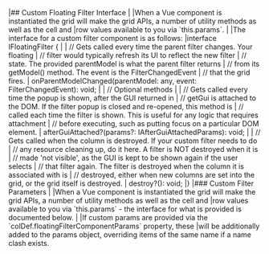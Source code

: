 <framework-specific-section frameworks="vue">
|## Custom Floating Filter Interface
|
|When a Vue component is instantiated the grid will make the grid APIs, a number of utility methods as well as the cell and
|row values available to you via `this.params`.
|
|The interface for a custom filter component is as follows:
</framework-specific-section>

<framework-specific-section frameworks="vue">
<snippet transform={false} language="ts">
|interface IFloatingFilter {
|
|    // Gets called every time the parent filter changes. Your floating
|    // filter would typically refresh its UI to reflect the new filter
|    // state. The provided parentModel is what the parent filter returns
|    // from its getModel() method. The event is the FilterChangedEvent
|    // that the grid fires.
|    onParentModelChanged(parentModel: any, event: FilterChangedEvent): void;
|
|    // Optional methods
|
|    // Gets called every time the popup is shown, after the GUI returned in
|    // getGui is attached to the DOM. If the filter popup is closed and re-opened, this method is
|    // called each time the filter is shown. This is useful for any logic that requires attachment
|    // before executing, such as putting focus on a particular DOM element. 
|    afterGuiAttached?(params?: IAfterGuiAttachedParams): void;
|
|    // Gets called when the column is destroyed. If your custom filter needs to do
|    // any resource cleaning up, do it here. A filter is NOT destroyed when it is
|    // made 'not visible', as the GUI is kept to be shown again if the user selects
|    // that filter again. The filter is destroyed when the column it is associated with is
|    // destroyed, either when new columns are set into the grid, or the grid itself is destroyed.
|    destroy?(): void;
|}
</snippet>
</framework-specific-section>

<framework-specific-section frameworks="vue">
|### Custom Filter Parameters
|
|When a Vue component is instantiated the grid will make the grid APIs, a number of utility methods as well as the cell and 
|row values available to you via `this.params` - the interface for what is provided is documented below.  
|
|If custom params are provided via the `colDef.floatingFilterComponentParams` property, these
|will be additionally added to the params object, overriding items of the same name if a name clash exists.
</framework-specific-section>
